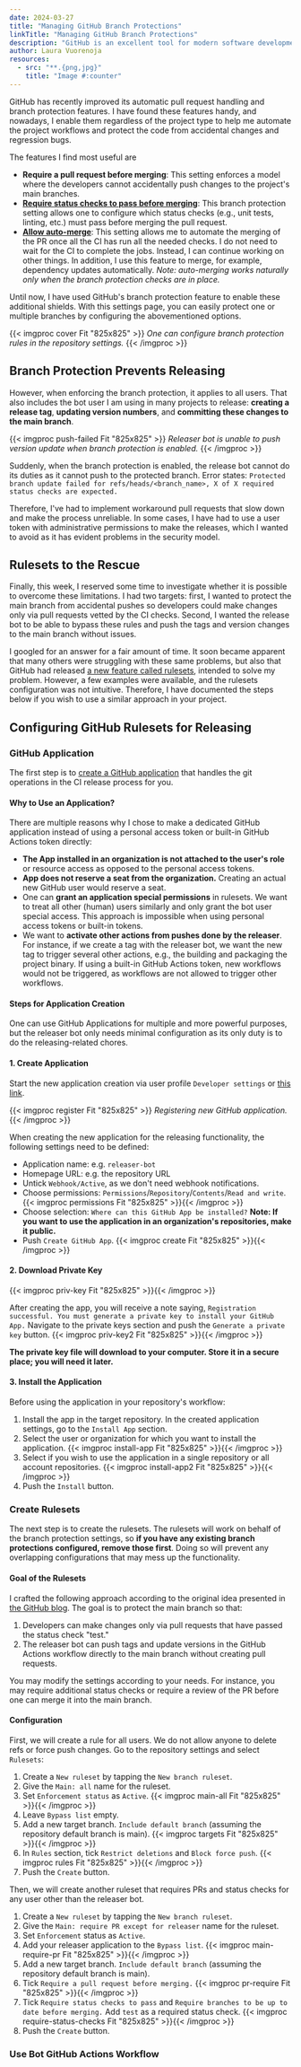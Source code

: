 ```yaml
---
date: 2024-03-27
title: "Managing GitHub Branch Protections"
linkTitle: "Managing GitHub Branch Protections"
description: "GitHub is an excellent tool for modern software development. This article overviews how to combine efficient release automation with policies that protect the code from accidental changes and regression. We will learn how to configure the repository settings for branch protection and set up the GitHub Actions release workflow."
author: Laura Vuorenoja
resources:
  - src: "**.{png,jpg}"
    title: "Image #:counter"
---
```


GitHub has recently improved its automatic pull request handling and branch protection features.
I have found these features handy, and nowadays, I enable them regardless of the project type to
help me automate the project workflows and protect the code from accidental changes and regression bugs.

The features I find most useful are

* **Require a pull request before merging**:
  This setting enforces a model where the developers cannot accidentally
  push changes to the project's main branches.
* **[Require status checks to pass before merging](https://docs.github.com/en/repositories/configuring-branches-and-merges-in-your-repository/managing-protected-branches/about-protected-branches#require-status-checks-before-merging)**:
    This branch protection setting allows one to configure which status checks
    (e.g., unit tests, linting, etc.) must pass before merging the pull request.
* **[Allow auto-merge](https://docs.github.com/en/pull-requests/collaborating-with-pull-requests/incorporating-changes-from-a-pull-request/automatically-merging-a-pull-request)**:
    This setting allows me to automate the merging of the PR once all
    the CI has run all the needed checks. I do not need to wait for
    the CI to complete the jobs. Instead, I can continue working on other things.
    In addition, I use this feature to merge, for example, dependency updates automatically.
    *Note: auto-merging works naturally only when the branch protection checks are in place.*

Until now, I have used GitHub's branch protection feature to enable these additional shields.
With this settings page, you can easily protect one or multiple branches
by configuring the abovementioned options.

{{< imgproc cover Fit "825x825" >}}
<em>One can configure branch protection rules in the repository settings.
</em>
{{< /imgproc >}}


## Branch Protection Prevents Releasing

However, when enforcing the branch protection, it applies to all users.
That also includes the bot user I am using in many projects to release:
**creating a release tag**, **updating version numbers**, and **committing these changes
to the main branch**.

{{< imgproc push-failed Fit "825x825" >}}
<em>Releaser bot is unable to push version update when branch protection is enabled.
</em>
{{< /imgproc >}}

Suddenly, when the branch protection is enabled,
the release bot cannot do its duties as it cannot push to the protected branch.
Error states: `Protected branch update failed for refs/heads/<branch_name>,
X of X required status checks are expected.`

Therefore, I've had to implement workaround pull requests that slow down
and make the process unreliable. In some cases, I have had to use a user token
with administrative permissions to make the releases,
which I wanted to avoid as it has evident problems in the security model.

## Rulesets to the Rescue

Finally, this week, I reserved some time to investigate
whether it is possible to overcome these limitations.
I had two targets: first, I wanted to protect the main branch from accidental pushes
so developers could make changes only via pull requests vetted by the CI checks.
Second, I wanted the release bot to be able to bypass these rules and
push the tags and version changes to the main branch without issues.

I googled for an answer for a fair amount of time. It soon became apparent
that many others were struggling with these same problems, but also that
GitHub had released [a new feature called rulesets](https://github.blog/2023-07-24-github-repository-rules-are-now-generally-available/),
intended to solve my problem.
However, a few examples were available, and the rulesets configuration was not intuitive.
Therefore, I have documented the steps below if you wish to use a similar approach in your project.

## Configuring GitHub Rulesets for Releasing

### GitHub Application

The first step is to [create a GitHub application](https://docs.github.com/en/apps/creating-github-apps/about-creating-github-apps/about-creating-github-apps)
that handles the git operations in the CI release process for you.

#### Why to Use an Application?

There are multiple reasons why I chose to make a dedicated GitHub application instead of
using a personal access token or built-in GitHub Actions token directly:

* **The App installed in an organization is not attached to the user's role**
  or resource access as opposed to the personal access tokens.
* **App does not reserve a seat from the organization.**
  Creating an actual new GitHub user would reserve a seat.
* One can **grant an application special permissions** in rulesets.
  We want to treat all other (human) users similarly
  and only grant the bot user special access.
  This approach is impossible when using personal access tokens or built-in tokens.
* We want to **activate other actions from pushes done by the releaser**. For instance,
  if we create a tag with the releaser bot, we want the new tag to trigger
  several other actions, e.g., the building and packaging the project binary.
  If using a built-in GitHub Actions token, new workflows would not be triggered,
  as workflows are not allowed to trigger other workflows.

#### Steps for Application Creation

One can use GitHub Applications for multiple and more powerful purposes,
but the releaser bot only needs minimal configuration as its only duty
is to do the releasing-related chores.

#### 1. Create Application

Start the new application creation via user profile `Developer settings` or
[this link](https://github.com/settings/apps/new).

{{< imgproc register Fit "825x825" >}}
<em>Registering new GitHub application.
</em>
{{< /imgproc >}}

When creating the new application for the releasing functionality,
the following settings need to be defined:

* Application name: e.g. `releaser-bot`
* Homepage URL: e.g. the repository URL
* Untick `Webhook/Active`, as we don't need webhook notifications.
* Choose permissions: `Permissions`/`Repository`/`Contents`/`Read and write`.
  {{< imgproc permissions Fit "825x825" >}}{{< /imgproc >}}
* Choose selection: `Where can this GitHub App be installed?`
  **Note: If you want to use the application in an organization's repositories, make it public.**
* Push `Create GitHub App`.
  {{< imgproc create Fit "825x825" >}}{{< /imgproc >}}

#### 2. Download Private Key

{{< imgproc priv-key Fit "825x825" >}}{{< /imgproc >}}

After creating the app, you will receive a note saying,
`Registration successful. You must generate a private key to install your GitHub App.`
Navigate to the private keys section and push the `Generate a private key` button.
{{< imgproc priv-key2 Fit "825x825" >}}{{< /imgproc >}}

**The private key file will download to your computer.
Store it in a secure place; you will need it later.**


#### 3. Install the Application

Before using the application in your repository's workflow:

1. Install the app in the target repository.
In the created application settings, go to the `Install App` section.
1. Select the user or organization for which you want to install the application.
  {{< imgproc install-app Fit "825x825" >}}{{< /imgproc >}}
1. Select if you wish to use the application in a single repository or all account repositories.
  {{< imgproc install-app2 Fit "825x825" >}}{{< /imgproc >}}
1. Push the `Install` button.

### Create Rulesets

The next step is to create the rulesets. The rulesets will work on behalf of
the branch protection settings, so **if you have any existing branch protections configured,
remove those first**. Doing so will prevent any overlapping configurations that may mess up the functionality.

#### Goal of the Rulesets

I crafted the following approach according to the original idea presented in [the GitHub blog](https://github.blog/2023-07-24-github-repository-rules-are-now-generally-available/#bypass-with-ease-or-how-i-learned-to-stop-worrying-and-love-the-bot).
The goal is to protect the main branch so that:

1. Developers can make changes only via pull requests that have passed the status check "test."
1. The releaser bot can push tags and update versions in the GitHub Actions workflow directly
   to the main branch without creating pull requests.

You may modify the settings according to your needs. For instance, you may require additional
status checks or require a review of the PR before one can merge it into the main branch.

#### Configuration

First, we will create a rule for all users. We do not allow anyone to delete refs or force push changes.
Go to the repository settings and select `Rulesets`:

1. Create a `New ruleset` by tapping the `New branch ruleset`.
2. Give the `Main: all` name for the ruleset.
3. Set `Enforcement status` as `Active`.
   {{< imgproc main-all Fit "825x825" >}}{{< /imgproc >}}
4. Leave `Bypass list` empty.
5. Add a new target branch. `Include default branch` (assuming the repository default branch is main).
   {{< imgproc targets Fit "825x825" >}}{{< /imgproc >}}
6. In `Rules` section, tick `Restrict deletions` and `Block force push`.
  {{< imgproc rules Fit "825x825" >}}{{< /imgproc >}}
7. Push the `Create` button.

Then, we will create another ruleset that requires PRs
and status checks for any user other than the releaser bot.

1. Create a `New ruleset` by tapping the `New branch ruleset`.
1. Give the `Main: require PR except for releaser` name for the ruleset.
1. Set `Enforcement` status as `Active`.
1. Add your releaser application to the `Bypass list`.
   {{< imgproc main-require-pr Fit "825x825" >}}{{< /imgproc >}}
2. Add a new target branch. `Include default branch` (assuming the repository default branch is main).
3. Tick `Require a pull request before merging.`
   {{< imgproc pr-require Fit "825x825" >}}{{< /imgproc >}}
4. Tick `Require status checks to pass` and `Require branches to be up to date before merging.`
   Add `test` as a required status check.
   {{< imgproc require-status-checks Fit "825x825" >}}{{< /imgproc >}}
5. Push the `Create` button.

### Use Bot GitHub Actions Workflow

